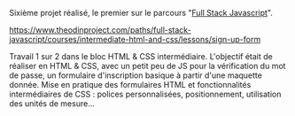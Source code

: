Sixième projet réalisé, le premier sur le parcours "<a href="https://www.theodinproject.com/paths/full-stack-javascript">Full Stack Javascript</a>".

https://www.theodinproject.com/paths/full-stack-javascript/courses/intermediate-html-and-css/lessons/sign-up-form

Travail 1 sur 2 dans le bloc HTML & CSS intermédiaire. L'objectif était de réaliser en HTML & CSS, avec un petit peu de JS pour la vérification du mot de passe, un formulaire d'inscription basique à partir d'une maquette donnée. Mise en pratique des formulaires HTML et fonctionnalités intermédiaires de CSS : polices personnalisées, positionnement, utilisation des unités de mesure...